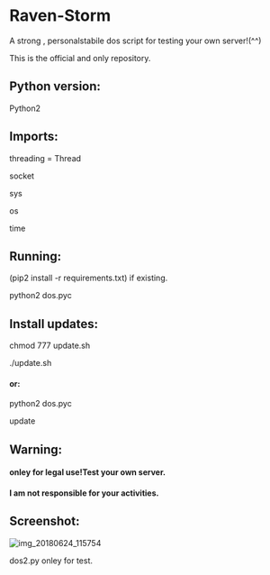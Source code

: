 # Raven-Storm
A strong , personalstabile dos script for testing your own server!(^^)

This is the official and only repository.

## Python version:
Python2

## Imports:
threading = Thread

socket

sys

os

time

## Running:
(pip2 install -r requirements.txt) if existing.

python2 dos.pyc

## Install updates:
chmod 777 update.sh

./update.sh

#### or:


python2 dos.pyc

update

## Warning:
#### onley for legal use!Test your own server.

#### I am not responsible for your activities.

## Screenshot:

![img_20180624_115754](https://user-images.githubusercontent.com/36562445/41817976-e78f6d6e-77a5-11e8-873a-5bc4e7957ca9.png)



dos2.py onley for test.
